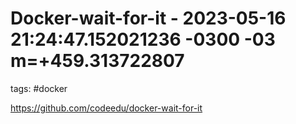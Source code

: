 # Docker-wait-for-it - 2023-05-16 21:24:47.152021236 -0300 -03 m=+459.313722807

tags: #docker 

<https://github.com/codeedu/docker-wait-for-it>




